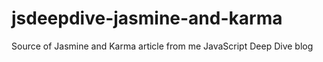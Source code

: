 jsdeepdive-jasmine-and-karma
============================

Source of Jasmine and Karma article from me JavaScript Deep Dive blog
